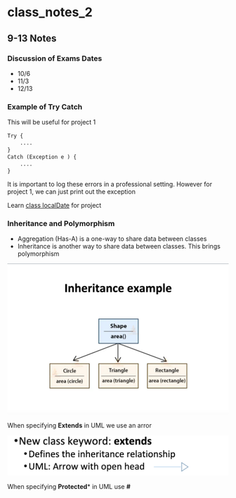 # class_notes_2
## 9-13 Notes
### Discussion of Exams Dates
* 10/6
* 11/3
* 12/13

### Example of Try Catch
 This will be useful for project 1
```
Try {
    ....
}
Catch (Exception e ) {
    ....
}
```

It is important to log these errors in a professional setting. However for project 1,
we can just print out the exception

Learn [class localDate](https://docs.oracle.com/javase/8/docs/api/java/time/LocalDate.html) for project 

### Inheritance and Polymorphism

- Aggregation (Has-A) is a one-way to share data between classes
- Inheritance is another way to share data between classes. This brings polymorphism

![Screenshot from slides](images/inheritance_example.png "Screenshot from slides")


When specifying **Extends** in UML we use an arror



![Screenshot from slides](images/uml_extends.png )

When specifying **Protected*** in UML use **#**

